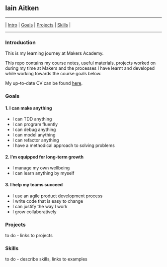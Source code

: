 ## Iain Aitken

---

| [Intro](#introduction) | [Goals](#goals) | [Projects](#projects) | [Skills](#skills) |

---

### Introduction

This is my learning journey at Makers Academy. 

This repo contains my course notes, useful materials, projects worked on during my time at Makers and the processes I have learnt and developed while working towards the course goals below. 

My up-to-date CV can be found [here](https://github.com/iainaitken/CV).

### Goals

#### 1. I can make anything
* I can TDD anything
* I can program fluently
* I can debug anything
* I can model anything
* I can refactor anything
* I have a methodical approach to solving problems

#### 2. I'm equipped for long-term growth
* I manage my own wellbeing
* I can learn anything by myself

#### 3. I help my teams succeed
* I use an agile product development process
* I write code that is easy to change
* I can justify the way I work
* I grow collaboratively

### Projects

to do - links to projects

### Skills

to do - describe skills, links to examples
